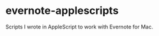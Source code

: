 evernote-applescripts
=====================

Scripts I wrote in AppleScript to work with Evernote for Mac.
